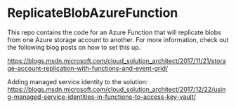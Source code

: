 # ReplicateBlobAzureFunction
This repo contains the code for an Azure Function that will replicate blobs from one Azure storage account to another. For more information, check out the following blog posts on how to set this up.

https://blogs.msdn.microsoft.com/cloud_solution_architect/2017/11/21/storage-account-replication-with-functions-and-event-grid/

Adding managed service identity to the solution:
https://blogs.msdn.microsoft.com/cloud_solution_architect/2017/12/22/using-managed-service-identities-in-functions-to-access-key-vault/
